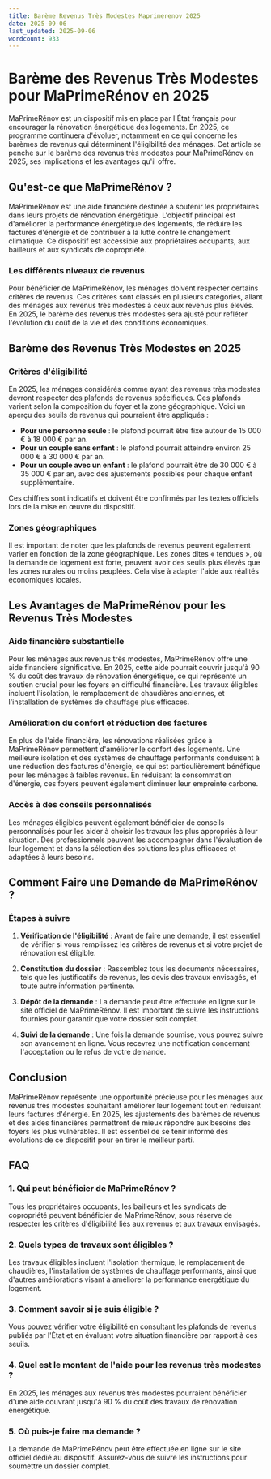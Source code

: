 ```yaml
---
title: Barème Revenus Très Modestes Maprimerenov 2025
date: 2025-09-06
last_updated: 2025-09-06
wordcount: 933
---
```


# Barème des Revenus Très Modestes pour MaPrimeRénov en 2025

MaPrimeRénov est un dispositif mis en place par l'État français pour encourager la rénovation énergétique des logements. En 2025, ce programme continuera d'évoluer, notamment en ce qui concerne les barèmes de revenus qui déterminent l'éligibilité des ménages. Cet article se penche sur le barème des revenus très modestes pour MaPrimeRénov en 2025, ses implications et les avantages qu'il offre.

## Qu'est-ce que MaPrimeRénov ?

MaPrimeRénov est une aide financière destinée à soutenir les propriétaires dans leurs projets de rénovation énergétique. L'objectif principal est d'améliorer la performance énergétique des logements, de réduire les factures d'énergie et de contribuer à la lutte contre le changement climatique. Ce dispositif est accessible aux propriétaires occupants, aux bailleurs et aux syndicats de copropriété.

### Les différents niveaux de revenus

Pour bénéficier de MaPrimeRénov, les ménages doivent respecter certains critères de revenus. Ces critères sont classés en plusieurs catégories, allant des ménages aux revenus très modestes à ceux aux revenus plus élevés. En 2025, le barème des revenus très modestes sera ajusté pour refléter l'évolution du coût de la vie et des conditions économiques.

## Barème des Revenus Très Modestes en 2025

### Critères d'éligibilité

En 2025, les ménages considérés comme ayant des revenus très modestes devront respecter des plafonds de revenus spécifiques. Ces plafonds varient selon la composition du foyer et la zone géographique. Voici un aperçu des seuils de revenus qui pourraient être appliqués :

- **Pour une personne seule** : le plafond pourrait être fixé autour de 15 000 € à 18 000 € par an.
- **Pour un couple sans enfant** : le plafond pourrait atteindre environ 25 000 € à 30 000 € par an.
- **Pour un couple avec un enfant** : le plafond pourrait être de 30 000 € à 35 000 € par an, avec des ajustements possibles pour chaque enfant supplémentaire.

Ces chiffres sont indicatifs et doivent être confirmés par les textes officiels lors de la mise en œuvre du dispositif.

### Zones géographiques

Il est important de noter que les plafonds de revenus peuvent également varier en fonction de la zone géographique. Les zones dites « tendues », où la demande de logement est forte, peuvent avoir des seuils plus élevés que les zones rurales ou moins peuplées. Cela vise à adapter l'aide aux réalités économiques locales.

## Les Avantages de MaPrimeRénov pour les Revenus Très Modestes

### Aide financière substantielle

Pour les ménages aux revenus très modestes, MaPrimeRénov offre une aide financière significative. En 2025, cette aide pourrait couvrir jusqu'à 90 % du coût des travaux de rénovation énergétique, ce qui représente un soutien crucial pour les foyers en difficulté financière. Les travaux éligibles incluent l'isolation, le remplacement de chaudières anciennes, et l'installation de systèmes de chauffage plus efficaces.

### Amélioration du confort et réduction des factures

En plus de l'aide financière, les rénovations réalisées grâce à MaPrimeRénov permettent d'améliorer le confort des logements. Une meilleure isolation et des systèmes de chauffage performants conduisent à une réduction des factures d'énergie, ce qui est particulièrement bénéfique pour les ménages à faibles revenus. En réduisant la consommation d'énergie, ces foyers peuvent également diminuer leur empreinte carbone.

### Accès à des conseils personnalisés

Les ménages éligibles peuvent également bénéficier de conseils personnalisés pour les aider à choisir les travaux les plus appropriés à leur situation. Des professionnels peuvent les accompagner dans l'évaluation de leur logement et dans la sélection des solutions les plus efficaces et adaptées à leurs besoins.

## Comment Faire une Demande de MaPrimeRénov ?

### Étapes à suivre

1. **Vérification de l'éligibilité** : Avant de faire une demande, il est essentiel de vérifier si vous remplissez les critères de revenus et si votre projet de rénovation est éligible.
   
2. **Constitution du dossier** : Rassemblez tous les documents nécessaires, tels que les justificatifs de revenus, les devis des travaux envisagés, et toute autre information pertinente.

3. **Dépôt de la demande** : La demande peut être effectuée en ligne sur le site officiel de MaPrimeRénov. Il est important de suivre les instructions fournies pour garantir que votre dossier soit complet.

4. **Suivi de la demande** : Une fois la demande soumise, vous pouvez suivre son avancement en ligne. Vous recevrez une notification concernant l'acceptation ou le refus de votre demande.

## Conclusion

MaPrimeRénov représente une opportunité précieuse pour les ménages aux revenus très modestes souhaitant améliorer leur logement tout en réduisant leurs factures d'énergie. En 2025, les ajustements des barèmes de revenus et des aides financières permettront de mieux répondre aux besoins des foyers les plus vulnérables. Il est essentiel de se tenir informé des évolutions de ce dispositif pour en tirer le meilleur parti.

## FAQ

### 1. Qui peut bénéficier de MaPrimeRénov ?

Tous les propriétaires occupants, les bailleurs et les syndicats de copropriété peuvent bénéficier de MaPrimeRénov, sous réserve de respecter les critères d'éligibilité liés aux revenus et aux travaux envisagés.

### 2. Quels types de travaux sont éligibles ?

Les travaux éligibles incluent l'isolation thermique, le remplacement de chaudières, l'installation de systèmes de chauffage performants, ainsi que d'autres améliorations visant à améliorer la performance énergétique du logement.

### 3. Comment savoir si je suis éligible ?

Vous pouvez vérifier votre éligibilité en consultant les plafonds de revenus publiés par l'État et en évaluant votre situation financière par rapport à ces seuils.

### 4. Quel est le montant de l'aide pour les revenus très modestes ?

En 2025, les ménages aux revenus très modestes pourraient bénéficier d'une aide couvrant jusqu'à 90 % du coût des travaux de rénovation énergétique.

### 5. Où puis-je faire ma demande ?

La demande de MaPrimeRénov peut être effectuée en ligne sur le site officiel dédié au dispositif. Assurez-vous de suivre les instructions pour soumettre un dossier complet.